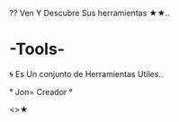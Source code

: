 
?? Ven Y Descubre Sus herramientas ★★..


# -Tools-

🌀 Es Un conjunto de Herramientas Utiles..

°      Jon= Creador    °



<>★



